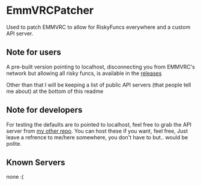 # EmmVRCPatcher
Used to patch EMMVRC to allow for RiskyFuncs everywhere and a custom API server.

## Note for users
A pre-built version pointing to localhost, disconnecting you from EMMVRC's network but allowing all risky funcs, is available in the [releases](https://github.com/ERROR0418/EmmVRCPatcher/releases)

Other than that I will be keeping a list of public API servers (that people tell me about) at the bottom of this readme

## Note for developers
For testing the defaults are to pointed to localhost, feel free to grab the API server from [my other repo](https://github.com/ERROR0418/EmmServer).
You can host these if you want, feel free, Just leave a refrence to me/here somewhere, you don't have to but.. would be polite.

## Known Servers
none :(
